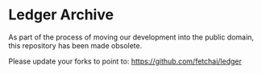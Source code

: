 # Ledger Archive

As part of the process of moving our development into the public domain, this repository has been made obsolete.

Please update your forks to point to: https://github.com/fetchai/ledger
